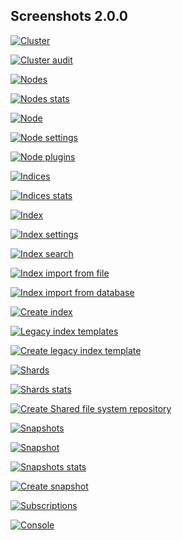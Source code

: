 ## Screenshots 2.0.0

[![Cluster](https://raw.githubusercontent.com/stephanediondev/elasticsearch-admin/main/screenshots/2.0.0/resized/resized-cluster.png)](https://raw.githubusercontent.com/stephanediondev/elasticsearch-admin/main/screenshots/2.0.0/original/original-cluster.png)

[![Cluster audit](https://raw.githubusercontent.com/stephanediondev/elasticsearch-admin/main/screenshots/2.0.0/resized/resized-cluster-audit.png)](https://raw.githubusercontent.com/stephanediondev/elasticsearch-admin/main/screenshots/2.0.0/original/original-cluster-audit.png)

[![Nodes](https://raw.githubusercontent.com/stephanediondev/elasticsearch-admin/main/screenshots/2.0.0/resized/resized-nodes.png)](https://raw.githubusercontent.com/stephanediondev/elasticsearch-admin/main/screenshots/2.0.0/original/original-nodes.png)

[![Nodes stats](https://raw.githubusercontent.com/stephanediondev/elasticsearch-admin/main/screenshots/2.0.0/resized/resized-nodes-stats.png)](https://raw.githubusercontent.com/stephanediondev/elasticsearch-admin/main/screenshots/2.0.0/original/original-nodes-stats.png)

[![Node](https://raw.githubusercontent.com/stephanediondev/elasticsearch-admin/main/screenshots/2.0.0/resized/resized-node.png)](https://raw.githubusercontent.com/stephanediondev/elasticsearch-admin/main/screenshots/2.0.0/original/original-node.png)

[![Node settings](https://raw.githubusercontent.com/stephanediondev/elasticsearch-admin/main/screenshots/2.0.0/resized/resized-node-settings.png)](https://raw.githubusercontent.com/stephanediondev/elasticsearch-admin/main/screenshots/2.0.0/original/original-node-settings.png)

[![Node plugins](https://raw.githubusercontent.com/stephanediondev/elasticsearch-admin/main/screenshots/2.0.0/resized/resized-node-plugins.png)](https://raw.githubusercontent.com/stephanediondev/elasticsearch-admin/main/screenshots/2.0.0/original/original-node-plugins.png)

[![Indices](https://raw.githubusercontent.com/stephanediondev/elasticsearch-admin/main/screenshots/2.0.0/resized/resized-indices.png)](https://raw.githubusercontent.com/stephanediondev/elasticsearch-admin/main/screenshots/2.0.0/original/original-indices.png)

[![Indices stats](https://raw.githubusercontent.com/stephanediondev/elasticsearch-admin/main/screenshots/2.0.0/resized/resized-indices-stats.png)](https://raw.githubusercontent.com/stephanediondev/elasticsearch-admin/main/screenshots/2.0.0/original/original-indices-stats.png)

[![Index](https://raw.githubusercontent.com/stephanediondev/elasticsearch-admin/main/screenshots/2.0.0/resized/resized-index.png)](https://raw.githubusercontent.com/stephanediondev/elasticsearch-admin/main/screenshots/2.0.0/original/original-index.png)

[![Index settings](https://raw.githubusercontent.com/stephanediondev/elasticsearch-admin/main/screenshots/2.0.0/resized/resized-index-settings.png)](https://raw.githubusercontent.com/stephanediondev/elasticsearch-admin/main/screenshots/2.0.0/original/original-index-settings.png)

[![Index search](https://raw.githubusercontent.com/stephanediondev/elasticsearch-admin/main/screenshots/2.0.0/resized/resized-index-search.png)](https://raw.githubusercontent.com/stephanediondev/elasticsearch-admin/main/screenshots/2.0.0/original/original-index-search.png)

[![Index import from file](https://raw.githubusercontent.com/stephanediondev/elasticsearch-admin/main/screenshots/2.0.0/resized/resized-index-file-import.png)](https://raw.githubusercontent.com/stephanediondev/elasticsearch-admin/main/screenshots/2.0.0/original/original-index-file-import.png)

[![Index import from database](https://raw.githubusercontent.com/stephanediondev/elasticsearch-admin/main/screenshots/2.0.0/resized/resized-index-database-import.png)](https://raw.githubusercontent.com/stephanediondev/elasticsearch-admin/main/screenshots/2.0.0/original/original-index-database-import.png)

[![Create index](https://raw.githubusercontent.com/stephanediondev/elasticsearch-admin/main/screenshots/2.0.0/resized/resized-index-create.png)](https://raw.githubusercontent.com/stephanediondev/elasticsearch-admin/main/screenshots/2.0.0/original/original-index-create.png)

[![Legacy index templates](https://raw.githubusercontent.com/stephanediondev/elasticsearch-admin/main/screenshots/2.0.0/resized/resized-index-templates-legacy.png)](https://raw.githubusercontent.com/stephanediondev/elasticsearch-admin/main/screenshots/2.0.0/original/original-index-templates-legacy.png)

[![Create legacy index template](https://raw.githubusercontent.com/stephanediondev/elasticsearch-admin/main/screenshots/2.0.0/resized/resized-index-template-create-legacy.png)](https://raw.githubusercontent.com/stephanediondev/elasticsearch-admin/main/screenshots/2.0.0/original/original-index-template-create-legacy.png)

[![Shards](https://raw.githubusercontent.com/stephanediondev/elasticsearch-admin/main/screenshots/2.0.0/resized/resized-shards.png)](https://raw.githubusercontent.com/stephanediondev/elasticsearch-admin/main/screenshots/2.0.0/original/original-shards.png)

[![Shards stats](https://raw.githubusercontent.com/stephanediondev/elasticsearch-admin/main/screenshots/2.0.0/resized/resized-shards-stats.png)](https://raw.githubusercontent.com/stephanediondev/elasticsearch-admin/main/screenshots/2.0.0/original/original-shards-stats.png)

[![Create Shared file system repository](https://raw.githubusercontent.com/stephanediondev/elasticsearch-admin/main/screenshots/2.0.0/resized/resized-repository-create-fs.png)](https://raw.githubusercontent.com/stephanediondev/elasticsearch-admin/main/screenshots/2.0.0/original/original-repository-create-fs.png)

[![Snapshots](https://raw.githubusercontent.com/stephanediondev/elasticsearch-admin/main/screenshots/2.0.0/resized/resized-snapshots.png)](https://raw.githubusercontent.com/stephanediondev/elasticsearch-admin/main/screenshots/2.0.0/original/original-snapshots.png)

[![Snapshot](https://raw.githubusercontent.com/stephanediondev/elasticsearch-admin/main/screenshots/2.0.0/resized/resized-snapshot.png)](https://raw.githubusercontent.com/stephanediondev/elasticsearch-admin/main/screenshots/2.0.0/original/original-snapshot.png)

[![Snapshots stats](https://raw.githubusercontent.com/stephanediondev/elasticsearch-admin/main/screenshots/2.0.0/resized/resized-snapshots-stats.png)](https://raw.githubusercontent.com/stephanediondev/elasticsearch-admin/main/screenshots/2.0.0/original/original-snapshots-stats.png)

[![Create snapshot](https://raw.githubusercontent.com/stephanediondev/elasticsearch-admin/main/screenshots/2.0.0/resized/resized-snapshot-create.png)](https://raw.githubusercontent.com/stephanediondev/elasticsearch-admin/main/screenshots/2.0.0/original/original-snapshot-create.png)

[![Subscriptions](https://raw.githubusercontent.com/stephanediondev/elasticsearch-admin/main/screenshots/2.0.0/resized/resized-subscriptions.png)](https://raw.githubusercontent.com/stephanediondev/elasticsearch-admin/main/screenshots/2.0.0/original/original-subscriptions.png)

[![Console](https://raw.githubusercontent.com/stephanediondev/elasticsearch-admin/main/screenshots/2.0.0/resized/resized-console.png)](https://raw.githubusercontent.com/stephanediondev/elasticsearch-admin/main/screenshots/2.0.0/original/original-console.png)

